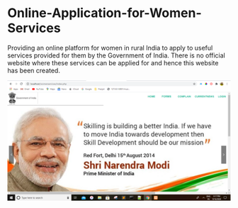 # Online-Application-for-Women-Services
Providing an online platform for women in rural India to apply to useful services provided for them by the Government of India. There is no official website where these services can be applied for and hence this website has been created.

![home](1.png)
